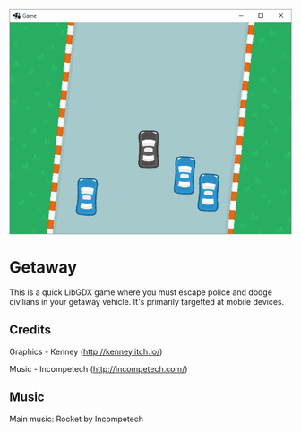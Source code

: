 ![](https://github.com/NickToony/getaway/blob/master/screenshots/screenshot1.png)

# Getaway
This is a quick LibGDX game where you must escape police and dodge civilians in your getaway vehicle. It's primarily targetted at mobile devices.

## Credits

Graphics - Kenney (http://kenney.itch.io/)

Music - Incompetech (http://incompetech.com/)

## Music

Main music: Rocket by Incompetech
